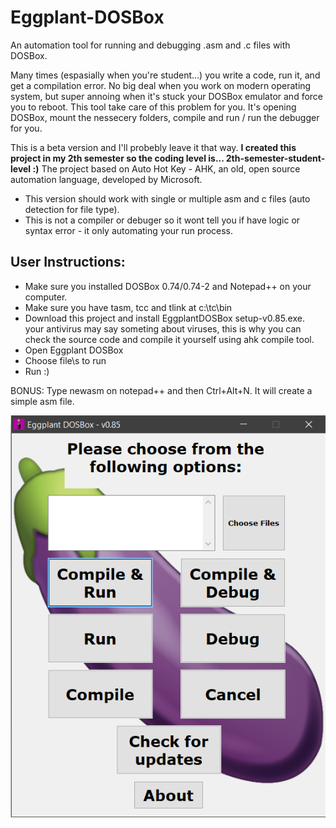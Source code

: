 # Eggplant-DOSBox
An automation tool for running and debugging .asm and .c files with DOSBox.

Many times (espasially when you're student...) you write a code, run it, and get a compilation error. No big deal when you work on modern operating system, but super annoing when it's stuck your DOSBox emulator and force you to reboot. This tool take care of this problem for you. It's opening DOSBox, mount the nessecery folders, compile and run / run the debugger for you.

This is a beta version and I'll probebly leave it that way. 
**I created this project in my 2th semester so the coding level is... 2th-semester-student-level :)**
The project based on Auto Hot Key - AHK, an old, open source automation language, developed by Microsoft.

* This version should work with single or multiple asm and c files (auto detection for file type).
* This is not a compiler or debuger so it wont tell you if have logic or syntax error - it only automating your run process.

## User Instructions:
- Make sure you installed DOSBox 0.74/0.74-2 and Notepad++ on your computer.
- Make sure you have tasm, tcc and tlink at c:\tc\bin
- Download this project and install EggplantDOSBox setup-v0.85.exe.
your antivirus may say someting about viruses, this is why you can check the source code and compile it yourself using ahk compile tool.
- Open Eggplant DOSBox
- Choose file\s to run
- Run :)

BONUS:
Type newasm on notepad++ and then Ctrl+Alt+N.
It will create a simple asm file.

![Eggplant DOSBox Window](/images/EggplantDOSboxWindow.png)
